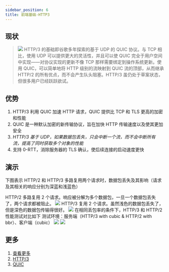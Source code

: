 ```yaml
---
sidebar_position: 6
title: 前端基础-HTTP3
---
```


## 现状

> <img src="https://www.upyun.com/static/img/title@3x.5597f51.png" />
> HTTP/3 的基础即谷歌多年探索的基于 UDP 的 QUIC 协议。与 TCP 相比，使用 UDP 可以提供更大的灵活性，并且可以使 QUIC 完全于用户空间中实现——对协议实现的更新不像 TCP 那样需要绑定到操作系统更新。使用 QUIC，可以简单地将 HTTP 级别的流映射到 QUIC 流的顶部，从而继承 HTTP/2 的所有优点，而不会产生队头阻塞。HTTP/3 虽仍处于草案状态，但很多用户已经跃跃欲试。

## 优势

1. HTTP/3 利用 QUIC 加速 HTTP 请求，QUIC 提供比 TCP 和 TLS 更高的加密和性能
2. QUIC 是一种默认加密的新传输协议，旨在加快 HTTP 传输速度以及使其更加安全
3. _HTTP/3 基于 UDP，如果数据包丢失，只会中断一个流，而不会中断所有流，提高了同时获取多个对象的性能_
4. 支持 0-RTT，消除服务器的 TLS 确认，使后续连接的启动速度更快

## 演示

下图表示 HTTP/2 和 HTTP/3 多路复用两个请求时，数据包丢失及其影响（请求及其相关的响应分别为深蓝和浅蓝色）

HTTP/2 多路复用 2 个请求。响应被分解为多个数据包，一旦一个数据包丢失了，两个请求都被阻止。
<img src="https://www.upyun.com/static/img/http_3%20&%20QUIC.d73f941.gif" />
HTTP/3 复用 2 个请求。虽然浅色的数据包丢失了，但是深色的数据包传输得很好。
<img src="https://www.upyun.com/static/img/http2.27d52a1.gif" />
在相同丢包率的条件下，HTTP/3 和 HTTP/2 性能测试对比如下
测试环境：服务端（HTTP/3 with cubic & HTTP/2 with bbr）、客户端（cubic）
<img src="https://www.upyun.com/static/img/%E5%BB%BA%E8%BF%9E%E6%97%B6%E9%97%B4.35656db.png" />
<img src="https://www.upyun.com/static/img/%E8%AF%B7%E6%B1%82%E6%97%B6%E9%97%B41x.7069918.png" />

## 更多

1. <a href="https://www.upyun.com/tech/tags/HTTP3" target="_blank" >查看更多</a>
2. <a href="https://zh.wikipedia.org/wiki/HTTP/3" target="_blank" >HTTP/3</a>
3. <a href="https://zh.wikipedia.org/wiki/QUIC" target="_blank" >QUIC</a>
